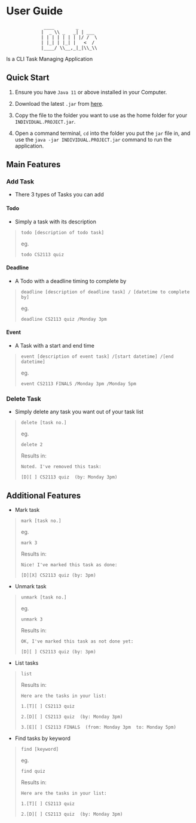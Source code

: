 # User Guide
                  ____        _        
                 |  _ \\ _   _| | ___ 
                 | | | | | | | |/ /  \
                 | |_| | |_| |   <  /
                 |____/ \\__,_|_|\\_\\

Is a CLI Task Managing Application
## Quick Start
1. Ensure you have `Java 11` or above installed in your Computer.

2. Download the latest `.jar` from [here](https://github.com/nicholas132000/ip/releases/download/A-Release/INDIVIDUAL.PROJECT.jar).

3. Copy the file to the folder you want to use as the home folder for your `INDIVIDUAL.PROJECT.jar`.

4. Open a command terminal, ```cd``` into the folder you put the `jar` file in, and use the ```java -jar INDIVIDUAL.PROJECT.jar``` command to run the application.


## Main Features
### Add Task
- There 3 types of Tasks you can add
#### Todo
- Simply a task with its description
>`todo [description of todo task]`
>
> eg.
> 
> `todo CS2113 quiz`
#### Deadline
-  A Todo with a deadline timing to complete by
>`deadline [description of deadline task] / [datetime to complete by]`
>
> eg.
> 
> `deadline CS2113 quiz /Monday 3pm`
#### Event
-  A Task with a start and end time
>`event [description of event task] /[start datetime] /[end datetime]`
>
> eg.
>
> `event CS2113 FINALS /Monday 3pm /Monday 5pm`

### Delete Task
- Simply delete any task you want out of your task list
>`delete [task no.]`
> 
> eg.
> 
> `delete 2`
> 
> Results in:
> 
> `Noted. I've removed this task:`
> 
> `[D][ ] CS2113 quiz  (by: Monday 3pm)`

## Additional Features
- Mark task
>`mark [task no.]`
>
> eg.
> 
> `mark 3`
> 
> Results in:
> 
>`Nice! I've marked this task as done:`
> 
>`[D][X] CS2113 quiz (by: 3pm)` 
- Unmark task
>`unmark [task no.]`
>
> eg.
>
> `unmark 3`
>
> Results in:
>
>`OK, I've marked this task as not done yet:`
>
>`[D][ ] CS2113 quiz (by: 3pm)`
- List tasks
>`list`
>
> Results in:
> 
> `Here are the tasks in your list:`
> 
> `1.[T][ ] CS2113 quiz`
> 
> `2.[D][ ] CS2113 quiz  (by: Monday 3pm)`
> 
> `3.[E][ ] CS2113 FINALS  (from: Monday 3pm  to: Monday 5pm)`
- Find tasks by keyword
>`find [keyword]`
> 
> eg.
> 
> `find quiz`
> 
> Results in:
> 
> `Here are the tasks in your list:`
> 
> `1.[T][ ] CS2113 quiz`
> 
> `2.[D][ ] CS2113 quiz  (by: Monday 3pm)`

